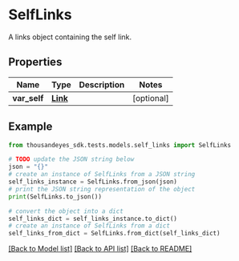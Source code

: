 # SelfLinks

A links object containing the self link.

## Properties

Name | Type | Description | Notes
------------ | ------------- | ------------- | -------------
**var_self** | [**Link**](Link.md) |  | [optional] 

## Example

```python
from thousandeyes_sdk.tests.models.self_links import SelfLinks

# TODO update the JSON string below
json = "{}"
# create an instance of SelfLinks from a JSON string
self_links_instance = SelfLinks.from_json(json)
# print the JSON string representation of the object
print(SelfLinks.to_json())

# convert the object into a dict
self_links_dict = self_links_instance.to_dict()
# create an instance of SelfLinks from a dict
self_links_from_dict = SelfLinks.from_dict(self_links_dict)
```
[[Back to Model list]](../README.md#documentation-for-models) [[Back to API list]](../README.md#documentation-for-api-endpoints) [[Back to README]](../README.md)


